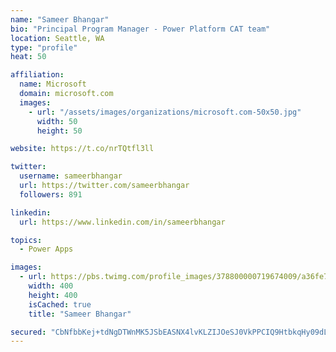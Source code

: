 ```yaml
---
name: "Sameer Bhangar"
bio: "Principal Program Manager - Power Platform CAT team"
location: Seattle, WA
type: "profile"
heat: 50

affiliation:
  name: Microsoft
  domain: microsoft.com
  images:
    - url: "/assets/images/organizations/microsoft.com-50x50.jpg"
      width: 50
      height: 50

website: https://t.co/nrTQtfl3ll

twitter:
  username: sameerbhangar
  url: https://twitter.com/sameerbhangar
  followers: 891

linkedin:
  url: https://www.linkedin.com/in/sameerbhangar

topics:
  - Power Apps

images:
  - url: https://pbs.twimg.com/profile_images/378800000719674009/a36fe7ddfab1778b76e5793772e43798_400x400.jpeg
    width: 400
    height: 400
    isCached: true
    title: "Sameer Bhangar"

secured: "CbNfbbKej+tdNgDTWnMK5JSbEASNX4lvKLZIJOeSJ0VkPPCIQ9HtbkqHy09dL8CiwsJRsjWav/fgPkUno/MtjaA6xgeY7XoJwPw+PHJeIi5difFhHDVLFp8c4hA2wnRZVgEMdinJywODaoFXLa5+9FqR7j6+tFCn87UorzBvp9/3PqqQw4IOmCHOLLPB8M/9M0DT/wEIQEAo0/vnfXrHLRy+tmOAGzK36H+j0Rie0GAWF+rWf7w4k1+pAZZiggmPV7VFzwq8nrhSDnfw2UXzSIH8zVysLmQo8nre+++eDmVFxo+Hv7OL8nns0HFWTFpoBfmPogQp2NMIXfN/D7Em3UnhG2KkyzO62iyYwU85DSvm1tAtwQ4XcZXClMRDqkjB8HLb+1Ccml6WprGIiXwg2A==;0Yy16r4JsD0HPRNnYkihOw=="
---
```



